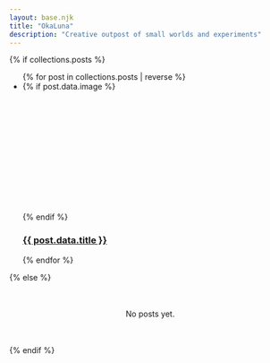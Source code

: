 ```yaml
---
layout: base.njk
title: "OkaLuna"
description: "Creative outpost of small worlds and experiments"
---
```


{% if collections.posts %}

<ul class="post-list">
{% for post in collections.posts | reverse %}
  <li>
    {% if post.data.image %}
      <div style="width:100%;height:200px;background:url('{{ post.data.image }}') center/cover;border-radius:8px;margin-bottom:1rem;"></div>
    {% endif %}
    <h3><a href="{{ post.url }}">{{ post.data.title }}</a></h3>
  </li>
{% endfor %}
</ul>
{% else %}
<div style="text-align:center;margin:3rem 0;">
  <p>No posts yet.</p>
</div>
{% endif %}
